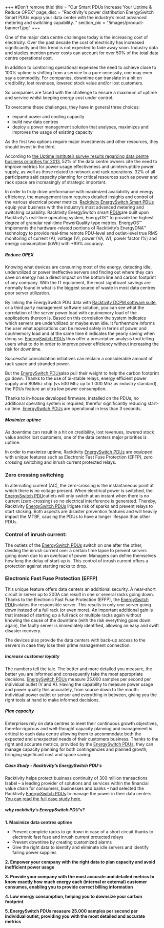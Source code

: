 +++
#Don't remove title!
title = "Our Smart PDUs Increase Your Uptime & Reduce OPEX"
page_disc = "Racktivity's power distribution EnergySwitch Smart PDUs equip your data center with the industry’s most advanced metering and switching capability.  "
section_pic = "/images/product-banner1.jpg"
+++


One of the major data centre challenges today is the increasing cost of electricity. Over the past decade the cost of electricity has increased significantly and this trend is not expected to fade away soon. Industry data and studies mention power costs can account for over 50% of the total data centre operational cost.

In addition to controlling operational expenses the need to achieve close to 100% uptime is shifting from a service to a pure necessity, one may even say a commodity. For companies, downtime can translate in a hit on credibility, lost revenues, lowered stock value and/or lost customers. 

So companies are faced with the challenge to ensure a maximum of uptime and service whilst keeping energy cost under control.

To overcome these challenges, they have in general three choices: 
- expand power and cooling capacity 
- build new data centres 
- deploy a power management solution that analyses, maximizes and improves the usage of existing capacity

As the first two options require major investments and other resources, they should invest in the third.

According to [the Uptime Institute’s survey results regarding data centre business priorities for 2013](http://uptimeinstitute.com/images/stories/NA_Network/Top_10_DC_Business_Mgt._Priorites/UIN_Top_10_Mgmt_Priorities_for_2013.pdf), 52% of the data centre owners cite the need to improve metrics for power-usage effectiveness and uninterruptible power supply, as well as those related to network and rack operations.
32% of all participants said capacity planning for critical resources such as power and rack space are increasingly of strategic important.

In order to truly drive performance with maximized availability and energy efficiency, the management team requires detailed insights and control of the various electrical power metrics.
[Racktivity EnergySwitch Smart PDUs](/products/rack-power-management) equip your business with the industry’s most advanced metering and switching capability. Racktivity EnergySwitch smart [PDUs](/products/rack-power-management)are built upon Racktivity’s real-time operating system, EnergyOS™ to provide the highest degree of granular real-time PowerQuality type metrics. EnergyOS™ implements the hardware-related portions of Racktivity’s EnergyDNA™ technology to provide real-time remote PDU-level and outlet-level true RMS monitoring of current (A), voltage (V), power (VA, W), power factor (%) and energy consumption (kWh) with +99% accuracy.

##### Reduce OPEX

Knowing what devices are consuming most of the energy, detecting idle, underutilized or power ineffective servers and finding out where they can save on energy has a direct impact on the bottom line and carbon footprint of any company.
With the IT equipment, the most significant savings are normally found in what is the biggest source of waste in most data centres: poor server utilization. 

By linking the EnergySwitch PDU data with [Racktivity DCPM software suite](/products/power-management-software), or a third party management software solution, you can see what the correlation of the server power load with cpu/memory load of the applications thereon is. 
Based on this correlation the system indicates which servers are underutilized or maybe even idle. It furthermore informs the user what applications can be moved safely in terms of power and cpu/memory load and at the same time it indicates the yearly saving when doing so. 
[EnergySwitch PDUs](/products/rack-power-management) thus offer a prescriptive analysis tool telling users what to do in order to improve power efficiency without increasing the risk for downtime. 

Successful consolidation initiatives can reclaim a considerable amount of rack space and stranded power.

But the [EnergySwitch PDUs](/products/rack-power-management)also pull their weight to help the carbon footprint go down. Thanks to the use of bi-stable relays, energy efficient power supply and 80Mhz chip (vs 500 Mhz up to 1.000 Mhz as industry standard), the PDUs feature an ultra low power consumption. 

Thanks to in-house developed firmware, installed on the PDUs, no additional operating system is required, therefor significantly reducing start-up time. [EnergySwitch PDUs](/products/rack-power-management) are operational in less than 3 seconds.


##### Maximize uptime


As downtime can result in a hit on credibility, lost revenues, lowered stock value and/or lost customers, one of the data centers major priorities is uptime.

In order to maximize uptime, Racktivity [EnergySwitch PDUs](/products/rack-power-management) are equipped with unique features such as Electronic Fast Fuse Protection (EFFP), zero crossing switching and inrush current protected relays.

### Zero crossing switching
In alternating current (AC), the zero-crossing is the instantaneous point at which there is no voltage present. When electrical power is switched, the [EnergySwitch PDU](/products/rack-power-management)outlets will only switch at an instant when there is no current (zero-crossing) so no electrical interference is generated.
Thereby, Racktivity [EnergySwitch PDUs](/products/rack-power-management) litigate risk of sparks and prevent relays to start sticking. Both aspects are disaster prevention features and will heavily impact the MTBF, causing the PDUs to have a longer lifespan than other PDUs. 

### Control of inrush current: 
The outlets of the [EnergySwitch PDUs](/products/rack-power-management) switch on one after the other, dividing the inrush current over a certain time lapse to prevent servers going down due to an overload of power.
Managers can define themselves how long the delay of start-up is.
This control of inrush current offers a protection against starting racks to drop.
 
### Electronic Fast Fuse Protection (EFFP)
This unique feature offers data centers an additional security. 
A near-short circuit in server up to 200A can result in one or several racks going down. Thanks to the Electronic Fast Fuse Protection (EFFP), the [EnergySwitch PDU](/products/rack-power-management)isolates the responsible server. This results in only one server going down instead of a full rack (or even more). 
An important additional gain is that instead of starting up a full rack or multiple racks again without knowing the cause of the downtime (with the risk everything goes down again), the faulty server is immediately identified, allowing an easy and swift disaster recovery.

The devices also provide the data centers with back-up access to the servers in case they lose their prime management connection. 

##### Increase customer loyalty

The numbers tell the tale. The better and more detailed you measure, the better you are informed and consequently take the most appropriate decisions.
[EnergySwitch PDUs](/products/rack-power-management) measure 25.000 samples per second per individual outlet (V and A).
Having the capability to measure power usage and power quality this accurately, from source down to the mouth: individual power outlet or sensor and everything in between, giving you the right tools at hand to make informed decisions.


##### Plan capacity

Enterprises rely on data centres to meet their continuous growth objectives, therefor rigorous and well-thought capacity planning and management is critical to each data centre allowing them to accommodate both the expected and unexpected needs of their customers business.
Thanks to the right and accurate metrics, provided by the [EnergySwitch PDUs](/products/rack-power-management), they can manage capacity planning for both contingencies and planned growth, bringing significant cost and space saving.

##### Case Study - Racktivity’s EnergySwitch PDU's 

Racktivity helps protect business continuity of 300 million transactions
Isabel – a leading provider of solutions and services within the financial value chain for consumers, businesses and banks – had selected the Racktivity [EnergySwitch PDUs](/products/rack-power-management) to manage the power in their data centers.
[You can read the full case study here.](/pdf/CS%20Isabel-view_0.pdf)


##### why racktivity’s EnergySwitch PDU's?   


**1. Maximize data centres uptime**       


- Prevent complete racks to go down in case of a short circuit thanks to electronic fast fuse and inrush current protected relays
- Prevent downtime by creating customized alarms
- Give the right data to identify and eliminate idle servers and identify failing power supplies

**2. Empower your company with the right data to plan capacity and avoid inefficient power usage**

**3. Provide your company with the most accurate and detailed metrics to know exactly how much energy each (internal or external) customer consumes, enabling you to provide correct billing information**

**4. Low energy consumption, helping you to downsize your carbon footprint**

**5. EnergySwitch PDUs measure 25.000 samples per second per individual outlet, providing you with the most detailed and accurate metrics**